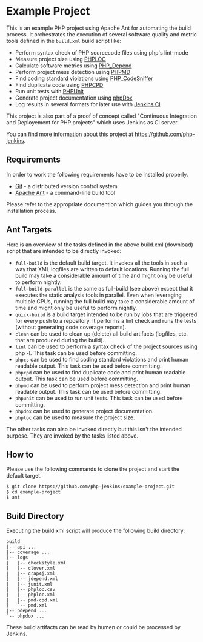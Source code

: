 # Example Project

This is an example PHP project using Apache Ant for automating the build process.
It orchestrates the execution of several software quality and metric tools defined in 
the `build.xml` build script like:
 
- Perform syntax check of PHP sourcecode files using php's lint-mode
- Measure project size using [PHPLOC][PhpLoc]
- Calculate software metrics using [PHP_Depend][PhpDepend]
- Perform project mess detection using [PHPMD][PhpMd]
- Find coding standard violations using [PHP_CodeSniffer][PhpCodeSniffer]
- Find duplicate code using [PHPCPD][PhpCpd]
- Run unit tests with [PHPUnit][PhpUnit]
- Generate project documentation using [phpDox][PhpDox]
- Log results in several formats for later use with [Jenkins CI][jenkins] 

This project is also part of a proof of concept called "Continuous Integration and Deployement for
PHP projects" which uses Jenkins as CI server.

You can find more information about this project at <https://github.com/php-jenkins>.

## Requirements

In order to work the following requirements have to be installed properly.

- [Git][git] - a distributed version control system 
- [Apache Ant][ant] - a command-line build tool

Please refer to the appropriate documention which guides you through the installation process.

## Ant Targets

Here is an overview of the tasks defined in the above build.xml (download) script that are intended to be directly invoked:

- `full-build` is the default build target. It invokes all the tools in such a way that XML logfiles are written to default locations. Running the full build may take a considerable amount of time and might only be useful to perform nightly.
- `full-build-parallel` is the same as full-build (see above) except that it executes the static analysis tools in parallel. Even when leveraging multiple CPUs, running the full build may take a considerable amount of time and might only be useful to perform nightly.
- `quick-build` is a build target intended to be run by jobs that are triggered for every push to a repository. It performs a lint check and runs the tests (without generating code coverage reports).
- `clean` can be used to clean up (delete) all build artifacts (logfiles, etc. that are produced during the build).
- `lint` can be used to perform a syntax check of the project sources using php -l. This task can be used before committing.
- `phpcs` can be used to find coding standard violations and print human readable output. This task can be used before committing.
- `phpcpd` can be used to find duplicate code and print human readable output. This task can be used before committing.
- `phpmd` can be used to perform project mess detection and print human readable output. This task can be used before committing.
- `phpunit` can be used to run unit tests. This task can be used before committing.
- `phpdox` can be used to generate project documentation.
- `phploc` can be used to measure the project size.

The other tasks can also be invoked directly but this isn't the intended purpose. They are invoked by the tasks listed above.

## How to

Please use the following commands to clone the project and start the default target. 

    $ git clone https://github.com/php-jenkins/example-project.git
    $ cd example-project
    $ ant

## Build Directory

Executing the build.xml script will produce the following build directory:

    build
    |-- api ...
    |-- coverage ...
    |-- logs
    |   |-- checkstyle.xml
    |   |-- clover.xml
    |   |-- crap4j.xml
    |   |-- jdepend.xml
    |   |-- junit.xml
    |   |-- phploc.csv
    |   |-- phploc.xml
    |   |-- pmd-cpd.xml
    |   `-- pmd.xml
    |-- pdepend ...
    `-- phpdox ...

These build artifacts can be read by humen or could be processed by Jenkins.


[git]: https://git-scm.com
[ant]: http://ant.apache.org
[jenkins]: https://jenkins.io
[composer]: https://getcomposer.org
[PhpCodeSniffer]: https://github.com/squizlabs/PHP_CodeSniffer
[PhpUnit]: https://phpunit.de
[PhpCpd]: https://github.com/sebastianbergmann/phpcpd
[PhpDox]: http://phpdox.de
[PhpDepend]: https://pdepend.org
[PhpLoc]: https://github.com/sebastianbergmann/phploc
[PhpMd]: https://phpmd.org
